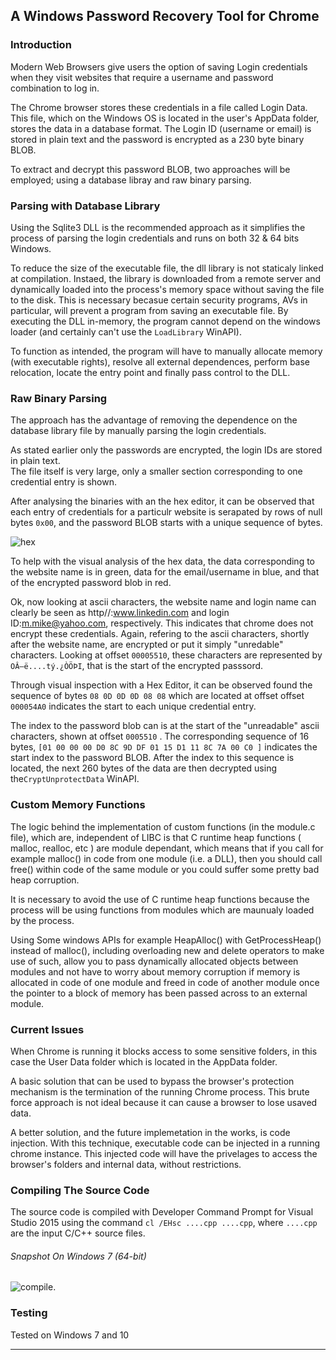 ## A Windows Password Recovery Tool for Chrome

### Introduction

Modern Web Browsers give users the option of saving Login credentials when they visit websites that require a username and password combination to log in. 

The Chrome browser stores these credentials in a file called Login Data. This file, which on the Windows OS is located in the user's AppData folder, stores the data in a database format. The Login ID (username or email) is stored in plain text and the password is encrypted as a 230 byte binary BLOB. 

To extract and decrypt this password BLOB, two approaches will be employed; using a database libray and raw binary parsing.


 
### Parsing with Database Library
Using the Sqlite3 DLL is the recommended approach as it simplifies the process of parsing the login credentials and runs on both 32 & 64 bits Windows.

To reduce the size of the executable file, the dll library is not staticaly linked at compilation. Instaed, the library is downloaded from a remote server and dynamically loaded into the process's memory space without saving the file to the disk. This is necessary becasue certain security programs, AVs in particular, will prevent a program from saving an executable file.
By executing the DLL in-memory, the program cannot depend on the windows loader (and certainly can't use the `LoadLibrary` WinAPI).

To function as intended, the program will have to manually allocate memory (with executable rights), resolve all external dependences, perform base relocation, locate the entry point and finally pass control to the DLL.


### Raw Binary Parsing
The approach has the advantage of removing the dependence on the database library file by manually parsing the login credentials.

As stated earlier only the passwords are encrypted, the login IDs are stored in plain text.  
The file itself is very large, only a smaller section corresponding to one credential entry is shown. 

After analysing the binaries with an the hex editor, it can be observed that  each entry of  credentials for a particulr website is serapated by rows of null bytes ```0x00```, and the password BLOB starts with a unique sequence of bytes.


![hex](https://cloud.githubusercontent.com/assets/22178295/22538428/61ef35b4-e966-11e6-9590-3c8f07224fa4.PNG)

To help with the visual analysis of the hex data, the data corresponding to the website name is in green, data for the email/username in blue, and that of the encrypted password blob in red.

Ok, now looking at ascii characters, the website name and login name can clearly be seen as http//:www.linkedin.com and login ID:m.mike@yahoo.com, respectively. This indicates that chrome does not encrypt these credentials.
Again, refering to the ascii characters, shortly after the website name, are encrypted or put it simply "unredable" characters. Looking at offset ```00005510```, these characters are represented by ```OÂ—ë....tý.¿ÒÖÞI```, that is the start of the encrypted passsord.

Through visual inspection with a Hex Editor, it can be observed found the sequence of bytes ```08 0D 0D 0D 08 08``` which are located at offset offset ```000054A0``` indicates the start to each unique credential entry. 

The index to the password blob can is at the start of the "unreadable" ascii characters, shown at offset ```0005510``` . The corresponding  sequence of 16  bytes, ```[01 00 00 00 D0 8C 9D DF 01 15 D1 11 8C 7A 00 C0 ]``` indicates the start index to the password BLOB.
 After the index to this sequence is located, the next 260 bytes of the data are then decrypted using the```CryptUnprotectData```  WinAPI.


### Custom Memory Functions
The logic behind the implementation of custom functions (in the module.c file), which are, independent of LIBC is that C runtime heap functions ( malloc, realloc, etc ) are module dependant, which means that if you call for example malloc() in code from one module (i.e. a DLL), then you should call free() within code of the same module or you could suffer some pretty bad heap corruption.

It is necessary to avoid the use of C runtime heap functions because the process will be using functions from modules which are maunualy loaded by the process. 

Using Some windows APIs for example HeapAlloc() with GetProcessHeap() instead of malloc(), including overloading new and delete operators to make use of such, allow you to pass dynamically allocated objects between modules and not have to worry about memory corruption if memory is allocated in code of one module and freed in code of another module once the pointer to a block of memory has been passed across to an external module.	


### Current Issues 
When Chrome is running it blocks access to some sensitive folders, in this case the User Data folder which is located in the AppData folder. 

A basic solution that can be used to bypass the browser's protection mechanism is the termination of the running Chrome process. This brute force approach is not ideal because it can cause a browser to lose usaved data.

A better solution, and the future implemetation in the works, is code injection. With this technique, executable code can be injected in a running chrome instance. This injected code will have the privelages to access the browser's folders and internal data, without restrictions.	

### Compiling The Source Code
The source code is compiled with Developer Command Prompt for Visual Studio 2015
using the command `cl /EHsc ....cpp ....cpp`,  where `....cpp` are the input C/C++ source files.

###### Snapshot On Windows 7 (64-bit)
![compile](https://cloud.githubusercontent.com/assets/22178295/22188498/e12a4d5a-e169-11e6-8cfe-5366c320c29b.PNG).

### Testing
Tested on Windows 7 and 10

-------------------------------------------------------------------------------------------------------------------------------
